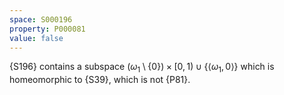 ```yaml
---
space: S000196
property: P000081
value: false
---
```


{S196} contains a subspace $\bigl( \omega_1 \setminus \{0\} \bigr) \times [0, 1) \cup \bigl\{ \langle \omega_1, 0 \rangle \bigr\}$ which is homeomorphic to {S39}, which is not {P81}.
